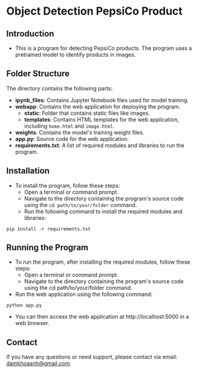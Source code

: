 # Object Detection PepsiCo Product

## Introduction

- This is a program for detecting PepsiCo products. The program uses a pretrained model to identify products in images.

## Folder Structure

The directory contains the following parts:

- **ipynb_files**: Contains Jupyter Notebook files used for model training.
- **webapp**: Contains the web application for deploying the program.
  - **static**: Folder that contains static files like images.
  - **templates**: Contains HTML templates for the web application, including `home.html` and `image.html`.
- **weights**: Contains the model's training weight files.
- **app.py**: Source code for the web application.
- **requirements.txt**: A list of required modules and libraries to run the program.

## Installation

- To install the program, follow these steps:
  - Open a terminal or command prompt.
  - Navigate to the directory containing the program's source code using the `cd path/to/your/folder` command.
  - Run the following command to install the required modules and libraries:

```
pip install -r requirements.txt
```
## Running the Program

- To run the program, after installing the required modules, follow these steps:
  - Open a terminal or command prompt.
  - Navigate to the directory containing the program's source code using the cd path/to/your/folder command.
- Run the web application using the following command:
```
python app.py
```
- You can then access the web application at http://localhost:5000 in a web browser.

## Contact

If you have any questions or need support, please contact via email: damkhoaanh@gmail.com.